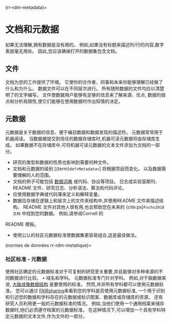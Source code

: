 (rr-rdm-metadata)=
# 文档和元数据

如果无法理解,拥有数据是没有用的。 例如,如果没有标题来描述列/行的内容,数字表就毫无用处。 因此,您应该确保打开的数据集包含文档。

## 文件

文档为您的工作提供了环境。 它使你的合作者、同事和未来你能够理解已经做了什么和为什么。 数据文件可以在不同层次进行。 所有随附数据的文件均应以清楚明了的文字编写。 文件使数据用户能够有足够的信息来了解来源、优点, 数据的弱点和分析局限性,使它们能够在使用数据时作出知情的决定。

## 元数据

元数据是关于数据的信息、便于编目数据和数据发现的描述符。 元数据常常用于机器阅读。 当数据被提交到信任的数据存储库时,机器可读元数据将由存储库生成。 如果数据不在存储库中,可将机器可读元数据的文本文件添加为文档的一部分。

- 研究的类型和数据的性质也影响到需要何种文件。
- 文档和元数据的级别 [{term}`def<Metadata>`] 将根据项目而变化。 以及数据需要理解的人的范围。
- 文档的例子可能包括 [数据词典](https://help.osf.io/hc/en-us/articles/360019739054-How-to-Make-a-Data-Dictionary) 或代码、协议等项目。 日志或实验室期刊、README 文件、研究日志、分析语法、算法和代码评论。
- 应使用数据字典或代码簿来定义和解释变量。
- 数据应存储在逻辑上和层次上的文件夹结构中,并使用README 文件来描述结构。 README 文件对其他人很有用,也会帮助您在未来的 {cite:ps}`Fuchs2018文档` 中找到您的数据。 例如,请参阅Cornell</a> 的

README 模板。</li> </p>

  - 使用公认的社区元数据标准使数据集更容易组合,这是最佳做法。</ul>

(normes de données rr-rdm-metatique)=


### 社区标准 - 元数据

使用社区确定的元数据标准对于可复制的研究至关重要,并且能够对多种来源的不同数据进行比较。 • 域名和学科。 元数据标准专门针对学科。 例如,对于脑数据来说, [大脑成像数据结构](https://doi.org/10.25504/FAIRsharing.rd1j6t) 是要使用的标准。 然而,并非所有学科都可以使用元数据标准。 您可以通过 [FAIRsharing](https://fairsharing.org/)来看到您的学科是否使用元数据标准, 一个用于识别和引述您的数据和学科存在的元数据或标识图案、数据库或存储库的资源。 还有研究人员利用更一般的元数据标准的情况。 例如,当他们使用一个通用档案来储存数据时,他们必须遵守档案的元数据标准。 在这种情况下,可以增加一个具有学科特定元数据的文本文件,作为文件的一部分。
